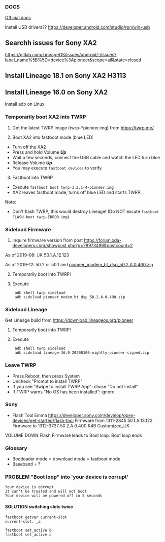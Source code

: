 ### DOCS

[Official docs](https://wiki.lineageos.org/devices/pioneer/install)

Install USB drivers?? https://developer.android.com/studio/run/win-usb


## Searchh issues for Sony XA2
https://gitlab.com/LineageOS/issues/android/-/issues?label_name%5B%5D=device%3Apioneer&scope=all&state=closed


## Install Lineage 18.1 on Sony XA2 H3113

## Install Lineage 16.0 on Sony XA2
Install adb on Linux.

### Temporarily boot XA2 into TWRP

1) Get the latest TWRP image (twrp-*pioneer.img) from  https://twrp.me/

2) Boot XA2 into fastboot mode (blue LED)
- Turn off the XA2
- Press and hold Volume ***Up***
- Wait a few seconds, connect the USB cable and watch the LED turn blue
- Release Volume ***Up***
- You may execute `fastboot devices` to verify

3) Fastboot into TWRP
- Execute `fastboot boot twrp-3.3.1-4-pioneer.img`
- XA2 leaves fastboot mode, turns off blue LED and starts TWRP.

Note:
- Don't flash TWRP, this would destroy Lineage! (Do NOT excute `fastboot FLASH boot twrp-ERROR.img`)

### Sideload Firmware
1) Inquire firmware version from post https://forum.xda-developers.com/showpost.php?p=78973496&postcount=2

As of 2019-08: UK 50.1.A.12.123

As of 2019-12: 50.2 or 50.1 and [pioneer_modem_bt_dsp_50.2.A.0.400.zip](https://androidfilehost.com/?fid=1899786940962602524)

2) Temporarily boot into TWRP!

3) Execute

        adb shell twrp sideload
        adb sideload pioneer_modem_bt_dsp_50.2.A.0.400.zip

### Sideload Lineage
Get Lineage build from https://download.lineageos.org/pioneer

1) Temporarily boot into TWRP!

2) Execute

        adb shell twrp sideload
        adb sideload lineage-16.0-20200106-nightly-pioneer-signed.zip

### Leave TWRP
- Press Reboot, then press System
- Uncheck "Prompt to install TWRP"
- If you see "Swipe to install TWRP App": chose "Do not Install"
- If TWRP warns "No OS has been installed": ignore

### Sony
- Flash Tool Emma https://developer.sony.com/develop/open-devices/get-started/flash-tool
Firmware from 1311-2845 50.1.A.13.123
Firmware to   1312-3737 50.2.A.0.400 R4B Customized_UK

VOLUME DOWN Flash Firmware leads to Boot loop. Boot loop ends


### Glossary

- Bootloader mode = download mode = fastboot mode
- Baseband = ?

### PROBLEM "Boot loop" into 'your device is corrupt'

    Your device is corrupt
    It can't be trusted and will not boot
    Your device will be powered off in 5 seconds

#### SOLUTION switching slots twice

    fastboot getvar current-slot
    current-slot: _a

    fastboot set_active b
    fastboot set_active a


